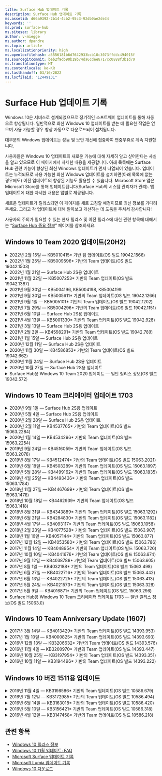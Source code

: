 ```yaml
---
title: Surface Hub 업데이트 기록
description: Surface Hub 업데이트 기록
ms.assetid: d66a9392-2b14-4cb2-95c3-92db0ae2de34
keywords: ''
ms.prod: surface-hub
ms.sitesec: library
author: v-miegge
ms.author: dpandre
ms.topic: article
ms.localizationpriority: high
ms.openlocfilehash: a5556181b6d7642933bcb10c3073ffddc494015f
ms.sourcegitcommit: beb2f9db90b19b74da6cdee8717cc0888f3b1d70
ms.translationtype: HT
ms.contentlocale: ko-KR
ms.lasthandoff: 03/16/2022
ms.locfileid: "12449131"
---
```

# <a name="surface-hub-update-history"></a>Surface Hub 업데이트 기록

Windows 10은 서비스로 설계되었으므로 정기적인 소프트웨어 업데이트를 통해 자동으로 향상됩니다. 일반적으로 최신 Windows 10 업데이트를 받는 데 필요한 작업은 없으며 사용 가능할 경우 항상 자동으로 다운로드되어 설치됩니다.

대부분의 Windows 업데이트는 성능 및 보안 개선에 집중하여 연중무휴로 계속 지원합니다.

사용자들은 Windows 10 업데이트의 새로운 기능에 대해 자세히 알고 싶어한다는 사실을 알고 있으므로 이 페이지에서 자세한 내용을 제공합니다. 아래 목록에는 Surface Hub 관련 기능이 향상된 최신 Windows 업데이트가 먼저 나열되어 있습니다. 업데이트는 누적되므로 사용 가능한 최신 Windows 업데이트를 설치하면(아래 목록에 없는 경우에도) 이전 업데이트의 향상된 기능도 활용할 수 있습니다. Microsoft Store 앱은 Microsoft Store를 통해 업데이트됩니다(Surface Hub의 시스템 관리자가 관리). 앱 업데이트에 대한 자세한 내용은 앱별로 제공됩니다.

새로운 업데이트가 릴리스되면 이 페이지를 새로 고침할 예정이므로 최신 정보를 기다려 주세요. 그리고 각 업데이트에 대해 알아보고 개선하는 데 도움을 주셔서 감사합니다!

사용자의 주의가 필요할 수 있는 현재 릴리스 및 이전 릴리스에 대한 관련 항목에 대해서는 “[Surface Hub 중요 정보](https://support.microsoft.com/products/surface-devices/surface-hub)” 페이지를 참조하세요.

## <a name="windows-10-team-2020-update-20h2"></a>Windows 10 Team 2020 업데이트(20H2)

<details>
<summary>2022년 2월 15일 — KB5010415* 기반 팀 업데이트(OS 빌드 19042.1566)</summary>

 Surface Hub에 대한 이 업데이트는 품질 향상 및 보안 수정 사항을 포함합니다. Surface Hub에 대한 주요 업데이트는 [Windows 10 Team 2020 업데이트 2](surface-hub-2020-update-whats-new.md#windows-10-team-2020-update-2)에 요약되어 있으며 다음과 같은 기능도 포함되어 있습니다.

* 장치 계정을 설정하는 동안 Exchange 서비스를 사용하지 않도록 설정할 수 있는 수정 사항입니다.
* 온-프레미스 Exchange 사서함을 사용할 때 일부 장치 계정 설정 시나리오의 안정성이 개선되었습니다.
* SurfaceHub CSP를 사용할 때 일부 MDM 정책 설정 시나리오의 안정성을 개선합니다.
* 비즈니스용 Skype를 사용할 때 들어오는 통화 시나리오의 안정성을 개선합니다.

장치 기능 및 서비스 활성화/비활성화에 대한 내용은 [Surface Hub 관리자 가이드](/surface-hub/)를 참조하세요. *[KB5010415](https://support.microsoft.com/help/5010415)
</details>

<details>
<summary>2022년 1월 25일 — KB5009596* 기반의 Team 업데이트(OS 빌드 19042.1503)</summary>

Surface Hub에 대한 이 업데이트는 품질 향상 및 보안 수정 사항을 포함합니다. [Windows 10 업데이트 기록](https://support.microsoft.com/help/4581839/windows-10-update-history)에 설명되어 있지 않은 Surface Hub 주요 업데이트는 다음을 포함합니다.

* Surface Hub가 구성된 Azure Log Analytics 작업 영역에 데이터를 보고할 수 없는 문제를 해결합니다.
* 비즈니스용 Skype 모임을 Surface Hub의 시작 화면에서 시작하면 최소화하지 못한 SfB 클라이언트가 완전히 최대화될 수 있는 문제를 해결합니다.
* Azure AD에 조인한 Surface Hub가 모임에 초대받은 사람 목록으로 모임 및 파일 로그인을 미리 채우지 않은 문제를 해결합니다.
* 일부 온-프레미스 시나리오에서 장치 계정 암호 회전을 사용할 수 없는 문제를 해결합니다.

장치 기능 및 서비스 활성화/비활성화에 대한 내용은 [Surface Hub 관리자 가이드](/surface-hub/)를 참조하세요. *[KB5009596](https://support.microsoft.com/help/5009596)
</details>

<details>
<summary>2022년 1월 21일 — Surface Hub 2S용 업데이트</summary>

이 업데이트는 Surface Hub 2S에만 적용되며 아래에 설명된 드라이버 및 펌웨어 업데이트를 제공합니다.

* Surface UEFI 업데이트 - 694.3924.768.0
  * 시스템 보안과 안정성을 개선합니다.
* Intel(R) 관리 엔진 인터페이스 드라이버 - 2120.100.0.1085
  * 시스템 보안과 안정성을 개선합니다.
</details>

<details>
<summary>2021년 11월 22일 — KB5007253* 기반의 Team 업데이트(OS 빌드 19042.1387)</summary>

Surface Hub에 대한 이 업데이트는 품질 향상 및 보안 수정 사항을 포함합니다. [Windows 10 업데이트 기록](https://support.microsoft.com/help/4581839/windows-10-update-history)에 설명되어 있지 않은 Surface Hub 주요 업데이트는 다음을 포함합니다.

* MDM 정책을 사용하여 Surface Hub에서 '식별 이름'을 설정할 때 32자 제한을 적용하는 수정 사항입니다.
* 0에서 1(허용되는 저장소 카드) 값으로 되돌릴 때 AllowStorageCard MDM 정책 동작을 수정하는 수정 사항입니다.
* Edge(Chromium) 브라우저가 연결된 USB 드라이브를 포함하여 파일 탐색기에서 액세스할 수 있는 동일한 파일 위치에 액세스할 수 있도록 하려면 업데이트하세요.

장치 기능 및 서비스 활성화/비활성화에 대한 내용은 [Surface Hub 관리자 가이드](/surface-hub/)를 참조하세요. *[KB5007253](https://support.microsoft.com/help/5007253)
</details>

<details>
<summary>2021년 9월 30일 — KB5004196, KB5004198, KB5004199</summary>

이러한 Surface Hub 업데이트는 Teams 룸 클라이언트, Teams 관리 센터 에이전트, 회의실 룸 에이전트를 제공합니다. 주요 기능은 [Surface Hub의 Teams 룸](surface-hub-teams-rooms.md)에 요약되어 있습니다.
 
장치 기능 및 서비스 활성화/비활성화에 대한 내용은 [Surface Hub 관리자 가이드](/surface-hub/)를 참조하세요.
</details>

<details>
<summary>2021년 9월 30일 — KB5005611* 기반의 Team 업데이트(OS 빌드 19042.1266)</summary>

Surface Hub에 대한 이 업데이트는 품질 향상 및 보안 수정 사항을 포함합니다. [Windows 10 업데이트 기록](https://support.microsoft.com/help/4581839/windows-10-update-history)에 설명되어 있지 않은 Surface Hub 주요 업데이트는 다음을 포함합니다.

* 모임 모드 1(Teams 선호/SfB 사용 가능)을 모드 2 기능(Teams 전용)으로 바꿉니다. 두 설정 중 하나를 사용할 수 있지만 두 설정은 모두 동일합니다.

장치 기능 및 서비스 활성화/비활성화에 대한 내용은 [Surface Hub 관리자 가이드](/surface-hub/)를 참조하세요. *[KB5005611](https://support.microsoft.com/help/5005611)
</details>

<details>
<summary>2021년 9월 1일 — KB5005101* 기반의 Team 업데이트(OS 빌드 19042.1202)</summary>

Surface Hub에 대한 이 업데이트는 품질 향상 및 보안 수정 사항을 포함합니다. Surface Hub에 대한 주요 업데이트는 [Windows 10 Team 2020 업데이트 1](surface-hub-2020-update-whats-new.md#windows-10-team-2020-update-1)에 요약되어 있으며 다음과 같은 기능도 포함되어 있습니다.

* 온-프레미스 Exchange 사서함을 사용할 때 일부 장치 계정 설정 시나리오의 안정성이 개선되었습니다.

장치 기능 및 서비스 활성화/비활성화에 대한 내용은 [Surface Hub 관리자 가이드](/surface-hub/)를 참조하세요. *[KB5005101](https://support.microsoft.com/help/5005101)
</details>

<details>
<summary>2021년 7월 29일 — KB5004296* 기반의 Team 업데이트(OS 빌드 19042.1151)</summary>

Surface Hub에 대한 이 업데이트는 품질 향상 및 보안 수정 사항을 포함합니다. [Windows 10 업데이트 기록](https://support.microsoft.com/help/4581839/windows-10-update-history)에 설명되어 있지 않은 Surface Hub 주요 업데이트는 다음을 포함합니다.

* "로그 수집" 기능으로 업데이트하여 Windows 진단 데이터를 CSV 형식으로 포함할 수 있습니다.
* 종료 세션 정리가 Edge Chromium과 관련된 모든 데이터를 완전히 제거하도록 하는 수정 사항입니다.
* Authenticator 앱을 사용할 때 Azure AD 조인 Surface Hub를 사용하는 일부 시나리오를 개선합니다.

장치 기능 및 서비스 활성화/비활성화에 대한 내용은 [Surface Hub 관리자 가이드](/surface-hub/)를 참조하세요. *[KB5004296](https://support.microsoft.com/help/5004296)
</details>

<details>
<summary>2021년 6월 10일 — Surface Hub 2S용 업데이트</summary>

이 업데이트는 Surface Hub 2S에만 적용되며 아래에 설명된 드라이버 및 펌웨어 업데이트를 제공합니다.

* Surface UEFI 업데이트 - 694.3751.768.0
  * 중요한 보안 취약성을 해결하고 시스템 안정성을 개선합니다.
* Surface ME 펌웨어 업데이트 - 11.8.86.3877
  * 중요한 보안 취약성을 해결하고 시스템 안정성을 개선합니다.
* Intel(R) 관리 엔진 인터페이스 드라이버 – 2102.100.0.1044
  * 중요한 보안 취약성을 해결하고 시스템 안정성을 개선합니다.
</details>

<details>
<summary>2021년 4월 13일 — KB5001330* 기반의 Team 업데이트(OS 빌드 19042.928)</summary>

Surface Hub에 대한 이 업데이트는 품질 향상 및 보안 수정 사항을 포함합니다. [Windows 10 업데이트 기록](https://support.microsoft.com/help/4581839/windows-10-update-history)에 설명되어 있지 않은 Surface Hub 주요 업데이트는 다음을 포함합니다.

* 일부 Surface Hub 장치가 모든 Windows 누적 업데이트 대신 매월 Windows 보안 업데이트만 설치하던 문제를 해결합니다.

장치 기능 및 서비스 활성화/비활성화에 대한 내용은 [Surface Hub 관리자 가이드](/surface-hub/)를 참조하세요. *[KB5001330](https://support.microsoft.com/help/5001330)
</details>

<details>
<summary>2021년 3월 13일 — Surface Hub 2S용 업데이트</summary>

이 업데이트는 Surface Hub 2S에만 적용되며 아래에 설명된 드라이버 및 펌웨어 업데이트를 제공합니다.

* Intel(R) Bluetooth 드라이버 - 22.30.0.4
  * 시스템 보안과 안정성을 개선합니다.
* Intel(R) 그래픽 드라이버 - 27.20.100.8682
  * 시스템 보안과 안정성을 개선합니다.
* Intel(R) Wi-Fi 드라이버 - 22.30.0.11
  * 시스템 보안과 안정성을 개선합니다.
</details>

<details>
<summary>2021년 2월 2일 — KB4598291* 기반의 Team 업데이트(OS 빌드 19042.789)</summary>

Surface Hub에 대한 이 업데이트는 품질 향상 및 보안 수정 사항을 포함합니다. [Windows 10 업데이트 기록](https://support.microsoft.com/help/4581839/windows-10-update-history)에 설명되어 있지 않은 Surface Hub 주요 업데이트는 다음을 포함합니다.

* 장치 계정의 UPN이 SMTP와 동일하지 않을 때 Exchange와의 일정 동기화가 작동할 수 있도록 하는 수정 사항입니다.
* 관리자가 Exchange와 일정 동기화 중에 최신 인증 사용을 비활성화할 수 있는 기능을 추가합니다.
* "장치 계정 자격 증명 정보 사용" 기능이 활성화된 후 Surface Hub 사용자에게 프록시 인증 정보를 입력하라는 메시지가 표시되지 않도록 합니다.
* 인증이 필요한 프록시가 사용 중인 경우 Windows Update 및 Microsoft Store 업데이트 확인이 완료되지 않는 문제를 해결합니다.
* 유선 수집 시나리오 중 Connect 앱의 안정성을 개선합니다.

장치 기능 및 서비스 활성화/비활성화에 대한 내용은 [Surface Hub 관리자 가이드](/surface-hub/)를 참조하세요. *[KB4598291](https://support.microsoft.com/help/4598291)
</details>

<details>
<summary>2021년 1월 15일 — Surface Hub 2S용 업데이트</summary>

이 업데이트는 Surface Hub 2S에만 적용되며 아래에 설명된 드라이버 및 펌웨어 업데이트를 제공합니다.

* Surface SMC 펌웨어 업데이트 - 3.93.139.0
* Surface UEFI 업데이트 - 694.3473.768.0
</details>

<details>
<summary>2020년 12월 11일 — Surface Hub 2S용 업데이트</summary>

이 업데이트는 Surface Hub 2S에만 적용되며 아래에 설명된 드라이버 및 펌웨어 업데이트를 제공합니다.

* Surface SMC 펌웨어 업데이트 - 3.92.139.0
* Surface UEFI 업데이트 - 694.3447.768.0
</details>

<details>
<summary>2020년 11월 30일 — KB4586853* 기반의 Team 업데이트(OS 빌드 19042.662)</summary>

Surface Hub에 대한 이 업데이트는 품질 향상 및 보안 수정 사항을 포함합니다. [Windows 10 업데이트 기록](https://support.microsoft.com/help/4581839/windows-10-update-history)에 설명되어 있지 않은 Surface Hub 주요 업데이트는 다음을 포함합니다.

* 추가 옵션을 제공하도록 개인 정보 설정 페이지로 업데이트합니다.
* 이미 시작된 모임이 시작/시작 화면에 표시되지 않은 문제를 해결합니다.
* 미국(en-US) 이외의 지역에 대한 클라우드 복구 문제를 해결합니다.
* 비즈니스용 Skype
  * 방향 오디오 성능을 개선합니다.
  * 비즈니스용 Skype 통화 중 펜을 사용할 때 “펜 탭” 소리가 감소되었습니다.
* Windows 참가자 프로그램 등록할 때 안정성을 개선합니다.
* Windows Team 셸의 안정성을 개선합니다.

장치 기능 및 서비스 활성화/비활성화에 대한 내용은 [Surface Hub 관리자 가이드](/surface-hub/)를 참조하세요. *[KB4586853](https://support.microsoft.com/help/4586853)
</details>

<details>
<summary>2020년 11월 24일 — Surface Hub 2S용 업데이트</summary>

이 업데이트는 Surface Hub 2S에만 적용되며 아래에 설명된 드라이버 및 펌웨어 업데이트를 제공합니다.

* Surface SMC 펌웨어 업데이트 - 3.91.139.0
  * 연결된 대기 안정성을 개선합니다.
* Surface 터치 펌웨어 업데이트 - 3.91.139.0
  * 연결된 대기 상태 터치 응답을 개선합니다.
* Surface USB 오디오 펌웨어 업데이트 - 3.91.139.0
* Surface 펜 펌웨어 업데이트 – 3.91.139.0
</details>

<details>
<summary>2020년 10월 27일 — Surface Hub 2S용 업데이트</summary>

이 업데이트는 Surface Hub 2S에만 적용되며 아래에 설명된 드라이버 및 펌웨어 업데이트를 제공합니다.

* Surface System Aggregator 펌웨어 업데이트 - 4.14.139.0
* Surface UEFI 업데이트 - 694.3386.768.0
</details>

<details>
<summary>Surface Hub용 Windows 10 Team 2020 업데이트 — 일반 릴리스 정보(OS 빌드 19042.572)</summary>

Surface Hub에 대한 이 업데이트는 품질 향상 및 보안 수정 사항을 포함합니다. [Windows 10 업데이트 기록](https://support.microsoft.com/help/4581839/windows-10-update-history)에 아직 설명되어 있지 않은 Surface Hub의 주요 업데이트 내용은 "[Windows 10 Team 2020 업데이트의 새로운 기능](/surface-hub/surface-hub-2020-update-whats-new)" 페이지에 설명되어 있습니다.

지역별 업데이트 여부, 배포 방법 및 장치 유형에 대한 자세한 내용은 "[Windows 10 Team 2020 업데이트 설치](/surface-hub/surface-hub-2020-update)" 페이지를 참조하세요.
</details>

## <a name="windows-10-team-creators-update-1703"></a>Windows 10 Team 크리에이터 업데이트 1703

<details>
<summary>2020년 9월 1일 — Surface Hub 2S용 업데이트</summary>

이 업데이트는 Surface Hub 2S에만 적용되며 아래에 설명된 드라이버 및 펌웨어 업데이트를 제공합니다.

* Surface SMC 펌웨어 업데이트 - 1.177.139.0
  * 필드 복구 시나리오를 개선합니다.
* Surface SSD 펌웨어 업데이트 - 5.14.139.0
  * 시스템 안정성을 개선합니다.
* Surface 시리얼 허브 드라이버 - 9.40.139.0
  * 시스템 안정성을 개선합니다.
</details>

<details>
<summary>2020년 5월 4일 — Surface Hub 2S용 업데이트</summary>

이 업데이트는 Surface Hub 2S에만 적용되며 아래에 설명된 드라이버 및 펌웨어 업데이트를 제공합니다.

* Surface USB 오디오 드라이버 - 15.3.6.0
  * 방향 오디오 성능을 개선합니다.
* Intel(R) 디스플레이 오디오 드라이버 - 10.27.0.5
  * 화면 공유 시나리오를 개선합니다.
* Intel(R) 그래픽 드라이버 - 26.20.100.7263
  * 시스템 안정성을 개선합니다.
* Surface 시스템 드라이버 - 1.7.139.0
  * 시스템 안정성을 개선합니다.
* Surface SMC 펌웨어 업데이트 - 1.176.139.0
  * 시스템 안정성을 개선합니다.
</details>

<details>
<summary>2020년 2월 28일 — Surface Hub 2S용 업데이트</summary>

이 업데이트는 Surface Hub 2S에만 적용되며 아래에 설명된 드라이버 및 펌웨어 업데이트를 제공합니다.

* Surface 통합 드라이버 - 13.46.139.0 
  * 디스플레이 밝기 시나리오를 개선합니다.
* Intel(R) 관리 엔진 인터페이스 드라이버 - 1914.12.0.1256
  * 시스템 안정성을 개선합니다.
* Surface SMC 펌웨어 업데이트 - 1.161.139.0
  * 펜 배터리 성능을 개선합니다.
* Surface UEFI 업데이트 - 694.2938.768.0
  * 시스템 안정성을 개선합니다.
</details>

<details>
<summary>2020년 2월 11일 — KB4537765* 기반의 Team 업데이트(OS 빌드 15063.2284)</summary>

Surface Hub에 대한 이 업데이트는 품질 향상 및 보안 수정 사항을 포함합니다. [Windows 10 업데이트 기록](https://support.microsoft.com/help/4018124/windows-10-update-history)에 설명되어 있지 않은 Surface Hub 주요 업데이트는 다음을 포함합니다.

* 비즈니스용 Skype 통화 중 Hub 2S를 다른 참가자가 잘 들을 수 없는 문제를 해결합니다.
* Surface Hub의 일부 아랍어, 히브리어, 기타 RTL 언어 사용 시나리오에 대한 안정성을 개선합니다.

장치 기능 및 서비스 활성화/비활성화에 대한 내용은 [Surface Hub 관리자 가이드](/surface-hub/)를 참조하세요.
*[KB4537765](https://support.microsoft.com/help/4537765)
</details>

<details>
<summary>2020년 1월 14일 — KB4534296* 기반의 Team 업데이트(OS 빌드 15063.2254)</summary>

Surface Hub에 대한 이 업데이트는 품질 향상 및 보안 수정 사항을 포함합니다. [Windows 10 업데이트 기록](https://support.microsoft.com/help/4018124/windows-10-update-history)에 설명되어 있지 않은 Surface Hub 주요 업데이트는 다음을 포함합니다.

* Microsoft Surface Hub 2S의 로그 수집 문제를 해결합니다.

장치 기능 및 서비스 활성화/비활성화에 대한 내용은 [Surface Hub 관리자 가이드](/surface-hub/)를 참조하세요.
*[KB4534296](https://support.microsoft.com/help/4534296)
</details>

<details>
<summary>2019년 9월 24일 — KB4516059* 기반의 Team 업데이트(OS 빌드 15063.2078)</summary>

Surface Hub에 대한 이 업데이트는 품질 향상 및 보안 수정 사항을 포함합니다. [Windows 10 업데이트 기록](https://support.microsoft.com/help/4018124/windows-10-update-history)에 설명되어 있지 않은 Surface Hub 주요 업데이트는 다음을 포함합니다.

 * 복구 옵션을 정확하게 반영하도록 Surface Hub 2S 복구 설정 페이지로 업데이트합니다.
 * 디바이스 인식성을 향상시키기 위해 Surface Hub 2S 시작 화면으로 업데이트합니다.
 * Windows Team 셸 배경이 잘못 표시되는 문제를 해결했습니다.
 * MDM 정책을 사용하여 구성할 때 시작 메뉴 레이아웃 지속성 문제를 해결했습니다.
 * 일부 내부 웹 사이트를 검색할 때 발생하는 Microsoft Edge 문제를 해결했습니다.
 * 전체 화면 모드로 프레젠테이션할 때 발생하는 비즈니스용 Skype의 문제를 해결했습니다.

장치 기능 및 서비스 활성화/비활성화에 대한 내용은 [Surface Hub 관리자 가이드](/surface-hub/)를 참조하세요.
*[KB4503289](https://support.microsoft.com/help/4503289)
</details>

<details>
<summary>2019년 8월 17일 — KB4512474* 기반의 Team 업데이트(OS 빌드 15063.2021)</summary>

Surface Hub에 대한 이 업데이트는 품질 향상 및 보안 수정 사항을 포함합니다. [Windows 10 업데이트 기록](https://support.microsoft.com/help/4018124/windows-10-update-history)에 설명되어 있지 않은 Surface Hub 주요 업데이트는 다음을 포함합니다.

 * Hub 2S의 비디오 출력이 기본적으로 "복제" 모드로 설정되어 있는지 확인합니다.
 * Surface Hub의 일부 아랍어 사용 시나리오에 대한 안정성을 개선합니다.

장치 기능 및 서비스 활성화/비활성화에 대한 내용은 [Surface Hub 관리자 가이드](/surface-hub/)를 참조하세요.
*[KB4503289](https://support.microsoft.com/help/4503289)
 </details>

<details>
<summary>2019년 6월 18일 — KB4503289* 기반의 Team 업데이트(OS 빌드 15063.1897)</summary>

Surface Hub에 대한 이 업데이트는 품질 향상 및 보안 수정 사항을 포함합니다. [Windows 10 업데이트 기록](https://support.microsoft.com/help/4018124/windows-10-update-history)에 설명되어 있지 않은 Surface Hub 주요 업데이트는 다음을 포함합니다.

* 사용자가 Azure Active Directory 계정으로 Microsoft Surface Hub 장치에 로그인하지 못하는 문제를 해결합니다. 이 문제는 이전 세션이 성공적으로 종료되지 않았기 때문에 발생합니다.
* 장치 계정 설정 시나리오에서 ID 공급자 및 Exchange에 대한 TLS 1.2 연결에 대한 지원을 추가합니다.
* Hub 2S에서 Hardware Diagnostic App의 안정성을 개선하기 위한 수정 사항입니다. 
* Hub 2S에서 처음 실행 설치 경험의 일관성을 개선하기 위한 수정 사 

장치 기능 및 서비스 활성화/비활성화에 대한 내용은 [Surface Hub 관리자 가이드](/surface-hub/)를 참조하세요.
*[KB4503289](https://support.microsoft.com/help/4503289)
</details>

<details>
<summary>2019년 5월 28일 — KB4499162* 기반의 Team 업데이트(OS 빌드 15063.1835)</summary>

Surface Hub에 대한 이 업데이트는 품질 향상 및 보안 수정 사항을 포함합니다. [Windows 10 업데이트 기록](https://support.microsoft.com/help/4018124/windows-10-update-history)에 설명되어 있지 않은 Surface Hub 주요 업데이트는 다음을 포함합니다.

* "장치 계정 자격 증명 정보 사용" 기능이 활성화된 후 Surface Hub 사용자에게 프록시 인증 정보를 입력하라는 메시지가 표시되지 않도록 합니다.
* 오디오/비디오가 올바른 프록시를 사용하지 않아 Skype 연결이 주기적으로 실패하는 문제를 해결합니다.
* 비즈니스용 Skype에서 TLS 1.2에 대한 지원을 추가합니다.
* Skype 서버에서 TLS 1.0 또는 TLS 1.1이 실행 중지된 경우 Skype 클라이언트에서 SIP 연결 오류를 해결합니다.

장치 기능 및 서비스 활성화/비활성화에 대한 내용은 [Surface Hub 관리자 가이드](/surface-hub/)를 참조하세요.
*[KB4499162](https://support.microsoft.com/help/4499162)
</details>

<details>
<summary>2019년 4월 25일 — KB4493436* 기반의 Team 업데이트(OS 빌드 15063.1784)</summary>

Surface Hub에 대한 이 업데이트는 품질 향상 및 보안 수정 사항을 포함합니다. [Windows 10 업데이트 기록](https://support.microsoft.com/help/4018124/windows-10-update-history)에 설명되어 있지 않은 Surface Hub 주요 업데이트는 다음을 포함합니다.

* Surface Hub에 연결된 일부 USB 장치의 비디오 및 오디오 동기화 문제를 해결합니다.

장치 기능 및 서비스 활성화/비활성화에 대한 내용은 [Surface Hub 관리자 가이드](/surface-hub/)를 참조하세요.
*[KB4493436](https://support.microsoft.com/help/4493436)
</details>

<details>
<summary>2018년 11월 27일 — KB4467699* 기반의 Team 업데이트(OS 빌드 15063.1478)</summary>

Surface Hub에 대한 이 업데이트는 품질 향상 및 보안 수정 사항을 포함합니다. [Windows 10 업데이트 기록](https://support.microsoft.com/help/4018124/windows-10-update-history)에 설명되어 있지 않은 Surface Hub 주요 업데이트는 다음을 포함합니다.

* 일부 사용자가 "내 모임 및 파일"에 로그인할 수 없는 문제를 해결합니다.

장치 기능 및 서비스 활성화/비활성화에 대한 내용은 [Surface Hub 관리자 가이드](/surface-hub/)를 참조하세요.
*[KBKB4467699](https://support.microsoft.com/help/KB4467699)
</details>

<details>
<summary>2018년 10월 18일 — KB4462939* 기반의 Team 업데이트(OS 빌드 15063.1418)</summary>

Surface Hub에 대한 이 업데이트는 품질 향상 및 보안 수정 사항을 포함합니다. [Windows 10 업데이트 기록](https://support.microsoft.com/help/4018124/windows-10-update-history)에 설명되어 있지 않은 Surface Hub 주요 업데이트는 다음을 포함합니다.

* 비즈니스용 Skype 수정 사항: 
  * 절전 모드에서 다시 시작할 때 발생하는 비즈니스용 Skype 연결 문제 해결
  * 장치가 인터넷에 연결된 경우 발생하는 비즈니스용 Skype 네트워크 연결 문제 해결
  * 디렉터리에서 사용자를 검색할 때 비즈니스용 Skype 충돌 문제 해결
* 엔터프라이즈 프록시 환경에서 허브가 실수로 "인터넷 연결 안 됨"을 보고하는 문제를 해결합습니다.
* 고객이 새로운 화이트보드 경험을 선택할 수 있는 기능을 구현했습니다.

장치 기능 및 서비스 활성화/비활성화에 대한 내용은 [Surface Hub 관리자 가이드](/surface-hub/)를 참조하세요.
*[KB4462939](https://support.microsoft.com/help/4462939)
</details>

<details>
<summary>2018년 8월 31일 — KB4343889* 기반의 Team 업데이트(OS 빌드 15063.1292)</summary>

Surface Hub에 대한 이 업데이트는 품질 향상 및 보안 수정 사항을 포함합니다. [Windows 10 업데이트 기록](https://support.microsoft.com/help/4018124/windows-10-update-history)에 설명되어 있지 않은 Surface Hub 주요 업데이트는 다음을 포함합니다.

* Microsoft Teams에 대한 지원을 추가합니다.
* Intune 등록과 관련된 작업 관리 문제를 해결합니다.
* 관리자가 허브에 대한 인스턴트 메시징 및 전자 메일 서비스를 사용하지 않도록 설정할 수 있습니다.
* Surface Hub 비즈니스용 Skype 앱에 대한 추가 버그 수정 사항과 안정성 개선입니다.

장치 기능 및 서비스 활성화/비활성화에 대한 내용은 [Surface Hub 관리자 가이드](/surface-hub/)를 참조하세요.
*[KB4343889](https://support.microsoft.com/help/4343889)
</details>

<details>
<summary>2018년 6월 21일 — KB4284830* 기반의 Team 업데이트(OS 빌드 15063.1182)</summary>

Surface Hub에 대한 이 업데이트는 품질 향상 및 보안 수정 사항을 포함합니다. [Windows 10 업데이트 기록](https://support.microsoft.com/help/4018124/windows-10-update-history)에 설명되어 있지 않은 Surface Hub 주요 업데이트는 다음을 포함합니다.

* EMEA의 GDPR 요구 사항을 지원하는 원격 분석 변경

장치 기능 및 서비스 활성화/비활성화에 대한 내용은 [Surface Hub 관리자 가이드](/surface-hub/)를 참조하세요.
*[KB4284830](https://support.microsoft.com/help/KB4284830)
</details>

<details>
<summary>2018년 4월 17일 — KB4093117* 기반의 Team 업데이트(OS 빌드 15063.1058)</summary>

Surface Hub에 대한 이 업데이트는 품질 향상 및 보안 수정 사항을 포함합니다. [Windows 10 업데이트 기록](https://support.microsoft.com/help/4018124/windows-10-update-history)에 설명되어 있지 않은 Surface Hub 주요 업데이트는 다음을 포함합니다.

* 유선 프로젝션 문제를 해결합니다.
* 특정 MDM(모바일 장치 관리) 정책에 대한 대량 업데이트를 사용하도록 설정합니다.
* 국제 전화 및 전화 걸기 문제 해결
* 2개의 Surface Hub가 동일한 모임에 참가할 때 이미지 해상도 문제를 해결합니다.
* OMS(Operations Management Suite) 인증서 처리 오류를 해결합니다.
* 세션 종료시 정리할 때 발생하는 보안 문제를 해결합니다.
* Surface Hub가 채널 149 ~ 165로 지정된 경우 지역 정부 규정으로 인해
  * 채널 149 ~ 165를 유럽, 일본 또는 이스라엘에서 계속 사용할 수 없는 Miracast 문제를 해결합니다.

장치 기능 및 서비스 활성화/비활성화에 대한 내용은 [Surface Hub 관리자 가이드](/surface-hub/)를 참조하세요.
*[KB4093117](https://support.microsoft.com/help/4093117)
</details>

<details>
<summary>2018년 2월 23일 — KB4077528* 기반의 Team 업데이트(OS 빌드 15063.907)</summary>

Surface Hub에 대한 이 업데이트는 품질 향상 및 보안 수정 사항을 포함합니다. [Windows 10 업데이트 기록](https://support.microsoft.com/help/4018124/windows-10-update-history)에 설명되어 있지 않은 Surface Hub 주요 업데이트는 다음을 포함합니다.

* MDM 설정이 올바르게 적용되지 않던 문제가 해결됨
* 정리 프로세스 개선

장치 기능 및 서비스 활성화/비활성화에 대한 내용은 [Surface Hub 관리자 가이드](/surface-hub/)를 참조하세요.
*[KB4077528](https://support.microsoft.com/help/4077528)
</details>

<details>
<summary>2018년 1월 16일 — KB4057144* 기반의 Team 업데이트(OS 빌드 15063.877)</summary>

Surface Hub에 대한 이 업데이트는 품질 향상 및 보안 수정 사항을 포함합니다. [Windows 10 업데이트 기록](https://support.microsoft.com/help/4018124/windows-10-update-history)에 설명되어 있지 않은 Surface Hub 주요 업데이트는 다음을 포함합니다.

* MDM을 통해 시작 메뉴 타일 레이아웃을 관리하는 기능 추가
* 암호 회전 구성에 대한 MDM 버그 수정 사항

장치 기능 및 서비스 활성화/비활성화에 대한 내용은 [Surface Hub 관리자 가이드](/surface-hub/)를 참조하세요.
*[KB4057144](https://support.microsoft.com/help/4057144)
</details>

<details>
<summary>2017년 12월 12일 — KB4053580* 기반의 Team 업데이트(OS 빌드 15063.786)</summary>

Surface Hub에 대한 이 업데이트는 품질 향상 및 보안 수정 사항을 포함합니다. [Windows 10 업데이트 기록](https://support.microsoft.com/help/4018124/windows-10-update-history)에 설명되어 있지 않은 Surface Hub 주요 업데이트는 다음을 포함합니다.

* 비즈니스용 Skype 통화 중에 카메라 비디오가 깜박거리는 문제(찢어지거나 깜박임) 해결
* 알림 센터 SSD ID 문제 해결

장치 기능 및 서비스 활성화/비활성화에 대한 내용은 [Surface Hub 관리자 가이드](/surface-hub/)를 참조하세요.
*[KB4053580](https://support.microsoft.com/help/4053580)
</details>

<details>
<summary>2017년 11월 14일 — KB4048954* 기반의 Team 업데이트(OS 빌드 15063.726)</summary>

Surface Hub에 대한 이 업데이트는 품질 향상 및 보안 수정 사항을 포함합니다. [Windows 10 업데이트 기록](https://support.microsoft.com/help/4018124/windows-10-update-history)에 설명되어 있지 않은 Surface Hub 주요 업데이트는 다음을 포함합니다.

* 고객이 MDM 정책을 사용하여 802.1x 유선 연결 인증을 사용할 수 있도록 하는 기능 업데이트입니다.
* 사용자가 파일을 열 때 동적으로 응용 프로그램을 선택할 수 있도록 하는 기능 업데이트입니다.
* 종료 세션 정리가 사용자의 계정과 장치 사이의 모든 연결을 완전히 제거하도록 하는 수정 사항입니다.
* 정리 시간 및 Miracast 연결 시간을 개선하는 성능 수정 사항입니다.
* 임시 모임 중 간편한 인증 활용을 도입합니다.
* 서비스 구성 요소가 장치에 걸쳐 구성된 동일한 프록시를 사용하도록 하는 수정 사항입니다.
* 장치에 의해 전송되는 원격 분석을 줄이고 더욱 완전히 보호하여 대역폭 이용률을 절가맙니다.
* 기능을 활성화하면 사용자가 회의 종료 후 Microsoft에 피드백을 제공할 수 있습니다.

장치 기능 및 서비스 활성화/비활성화에 대한 내용은 [Surface Hub 관리자 가이드](/surface-hub/)를 참조하세요.
*[KB4048954](https://support.microsoft.com/help/4048954)
</details>

<details>
<summary>2017년 10월 10일 — KB4041676* 기반의 Team 업데이트(OS 빌드 15063.674)</summary>

Surface Hub에 대한 이 업데이트는 품질 향상 및 보안 수정 사항을 포함합니다. [Windows 10 업데이트 기록](https://support.microsoft.com/help/4018124/windows-10-update-history)에 설명되어 있지 않은 Surface Hub 주요 업데이트는 다음을 포함합니다.

* 비즈니스용 Skype
  * 절전 모드에서 다시 시작할 때 장치 다시 부팅이 필요한 문제를 해결합니다.
  * Skype Online Hub 계정을 통해 외부 연락처가 해결되지 않은 문제를 해결합니다.
* PowerPoint
  * 일부 PowerPoint 프레젠테이션이 Hub에 반영되지 않는 문제를 해결합니다.
* 일반
  * 시스템 관리자가 USB 포트를 비활성화할 수 없는 문제를 해결합니다.

*[KB4041676](https://support.microsoft.com/help/4041676)
</details>

<details>
<summary>2017년 9월 12일 — KB4038788* 기반의 Team 업데이트(OS 빌드 15063.605) </summary>

Surface Hub에 대한 이 업데이트는 품질 향상 및 보안 수정 사항을 포함합니다. [Windows 10 업데이트 기록](https://support.microsoft.com/help/4018124/windows-10-update-history)에 설명되어 있지 않은 Surface Hub 주요 업데이트는 다음을 포함합니다.

* Security
  * 장치가 절전 모드에서 해제될 때 발생하는 Bitlocker 문제를 해결합니다.
* 일반
  * 장치 상태 원격 분석 빈도/양을 줄여 시스템 성능을 개선합니다.
  * 장치가 시스템 로그를 수집하지 못하게 했던 문제를 해결합니다.

*[KB4038788](https://support.microsoft.com/help/4038788)
</details>

<details>
<summary>2017년 8월 1일 — KB4032188* 기반의 Team 업데이트(OS 빌드 15063.498)</summary>

* 비즈니스용 Skype 
  * 다시 시도 또는 시스템 다시 부팅이 필요한 비즈니스용 Skype 로그인 문제를 해결합니다.
  * 비즈니스용 Skype 모임 시간이 잘못 표시되는 문제를 해결합니다.
  * Surface Hub 비즈니스용 Skype 안전성을 개선하기 위한 수정 사항입니다.

*[KB4032188](https://support.microsoft.com/help/4032188)
</details>

<details>
<summary>2017년 6월 27일 — KB4022716* 기반의 Team 업데이트(OS 빌드 15063.442)</summary>

Surface Hub에 대한 이 업데이트는 품질 향상 및 보안 수정 사항을 포함합니다. [Windows 10 업데이트 기록](https://support.microsoft.com/help/4018124/windows-10-update-history)에 설명되어 있지 않은 Surface Hub 주요 업데이트는 다음을 포함합니다.

* 절전 모드에 있는 84” Surface Hub의 전원을 끄고 수동으로 다시 시작해야 할 수 있는 NVIDIA 드라이버 충돌을 해결합니다.
* 일부 앱이 84” Surface Hub에서 실행되지 않는 문제를 해결했습니다.

*[KB4022716](https://support.microsoft.com/help/4022716)
</details>

<details>
<summary>2017년 6월 13일 — KB4022725* 기반의 Team 업데이트(OS 빌드 15063.413)</summary>

Surface Hub에 대한 이 업데이트는 품질 향상 및 보안 수정 사항을 포함합니다. [Windows 10 업데이트 기록](https://support.microsoft.com/help/4018124/windows-10-update-history)에 설명되어 있지 않은 Surface Hub 주요 업데이트는 다음을 포함합니다.

* 일반
  * 펜 잉크가 떨어지는 문제가 해결되었습니다.
  * “정리” 모임에 시간이 오래 걸리는 문제가 해결되었습니다.

*[KB4022725](https://support.microsoft.com/help/4022725)
</details>

<details>
<summary>2017년 5월 24일 — KB4021573* 기반의 Team 업데이트(OS 빌드 15063.328)</summary>

Surface Hub에 대한 이 업데이트는 품질 향상 및 보안 수정 사항을 포함합니다. [Windows 10 업데이트 기록](https://support.microsoft.com/help/4018124/windows-10-update-history)에 설명되어 있지 않은 Surface Hub 주요 업데이트는 다음을 포함합니다.

* 일반
  * 업데이트 문제가 발생했을 때 프록시 설정 보존 문제가 해결되었습니다.

*[KB4021573](https://support.microsoft.com/help/4021573)
</details>

<details>
<summary>2017년 5월 9일 — KB4016871* 기반의 Team 업데이트(OS 빌드 15063.296)</summary>

Surface Hub에 대한 이 업데이트는 품질 향상 및 보안 수정 사항을 포함합니다. [Windows 10 업데이트 기록](https://support.microsoft.com/help/4018124/windows-10-update-history)에 설명되어 있지 않은 Surface Hub 주요 업데이트는 다음을 포함합니다.

* 일반
  * 절전 모드/절전 모드에서 해제 주기 문제가 해결됨
  * 몇 가지 초기화 및 복구 문제가 해결됨
  * 업데이트 기록 탭 문제가 해결됨
  * Miracast 서비스 시작 문제가 해결됨
* 앱
  * 앱 패키지 업데이트 오류 해결

*[KB4016871](https://support.microsoft.com/help/4016871)
</details>

<details>
<summary>Surface Hub용 Windows 10 Team 크리에이터 업데이트 1703 — 일반 릴리스 정보(OS 빌드 15063.0)</summary>

Surface Hub에 대한 이 업데이트는 품질 향상 및 보안 수정 사항을 포함합니다. [Windows 10 업데이트 기록](https://support.microsoft.com/help/4018124/windows-10-update-history)에 설명되어 있지 않은 Surface Hub 주요 업데이트는 다음을 포함합니다.

* 대형 화면 환경 발전 
  * 환영 및 시작에서 모임 회전식 보기 개선
  * 시작 메뉴에서 직접 모임에 참가하고 세션 종료
  * 앱에서 세션 중에 더 많은 화면 활용
  * Skype 컨트롤 간소화
  * 피드백을 제공하기 위한 메커니즘 개선
* 내 개인 콘텐츠에 액세스*
  * 환영 또는 시작에서 개인 Single Sign-On 로그인
  * 시작 메뉴에서 직접 모임에 참가하고 세션 종료
  * 시작에서 직접 비즈니스용 OneDrive를 통해 개인 파일에 액세스
  * 미리 채워진 참석자 로그인
  * “Authenticator” 앱으로 인증 흐름 간소화**
* 배포 및 관리 효율성 
  * 대량 프로비전을 통해 OOBE 환경 간소화
  * 클라우드 기반 장치 복구 서비스
  * 엔터프라이즈 클라이언트 인증서 지원
  * 프록시 자격 증명 지원 개선
  * Skype QoS(서비스 품질) 구성 지원 추가/개선
  * 설정에서 기본 장치 볼륨을 설정하는 기능 추가.
  * Surface Hub [설정](/surface-hub/remote-surface-hub-management)에 대한 MDM 지원 개선
* 보안 개선 
  * USB 드라이브를 BitLocker로만 제한하는 기능 추가
  * MDM을 통해 USB 포트를 비활성화하는 기능 추가
  * 시간 초과 시 “세션 다시 시작” 기능을 비활성화하는 기능 추가
  * 유선 802.1x 지원 추가
* 오디오 및 프로젝션
  * Dolby Audio “휴먼 스피커” 향상
  * 비즈니스용 Skype 통화 중 펜을 사용할 때 “펜 탭” 소리 감소
  * Miracast 인프라 연결에 대한 지원 추가
* 안정성 및 성능 수정 사항
  * 몇 가지 초기화 및 복구 문제가 해결됨
  * 클라이언트 인증서를 사용할 때 발생하는 Surface Hub Exchange 인증 문제가 해결됨
  * Wi-Fi 네트워크 연결 및 자격 증명 안정성 개선
  * 비디오를 재생할 때 발생하는 Miracast 오디오 팝 및 동기화 문제가 해결됨
  * 자동 연결 동작을 비활성화하는 설정 포함

*단일 로그인 기능을 사용하려면 Office365 및 OneDrive를 사용해야 함 **서비스 요구 사항은 관리자 가이드 참조

</details>

## <a name="windows-10-team-anniversary-update-1607"></a>Windows 10 Team Anniversary Update (1607)

<details>
<summary>2017년 3월 14일 — KB4013429* 기반의 Team 업데이트(OS 빌드 14393.953)</summary>

Surface Hub에 대한 이 업데이트는 품질 향상 및 보안 수정 사항을 포함합니다. [Windows 10 업데이트 기록](https://support.microsoft.com/help/4018124/windows-10-update-history)에 설명되어 있지 않은 Surface Hub 주요 업데이트는 다음을 포함합니다.

* 일반
  * 제한된 파일 위치를 탐색하지 못하도록 파일 탐색기에 대한 보안 픽스
* 비즈니스용 Skype
  * 원격 데스크톱 기반 화면 공유 시 대기 시간 문제 해결

*[KB4013429](https://support.microsoft.com/help/4013429)
</details>

<details>
<summary>2017년 1월 10일 — KB4000825* 기반의 Team 업데이트(OS 빌드 14393.693)</summary>

Surface Hub에 대한 이 업데이트는 품질 향상 및 보안 수정 사항을 포함합니다. [Windows 10 업데이트 기록](https://support.microsoft.com/help/4018124/windows-10-update-history)에 설명되어 있지 않은 Surface Hub 주요 업데이트는 다음을 포함합니다.

* 실제 일본어 키보드와 함께 사용하기 위한 106/109 키보드 레이아웃이 선택할 수 있도록 활성화

*[KB4000825](https://support.microsoft.com/help/4000825)
</details>

<details>
<summary>2016년 12월 13일 — KB3206632* 기반의 Team 업데이트(OS 빌드 14393.576)</summary>

Surface Hub에 대한 이 업데이트는 품질 향상 및 보안 수정 사항을 포함합니다. [Windows 10 업데이트 기록](https://support.microsoft.com/help/4018124/windows-10-update-history)에 설명되어 있지 않은 Surface Hub 주요 업데이트는 다음을 포함합니다.

* 유선 연결 오디오 왜곡 문제 해결

*[KB3206632](https://support.microsoft.com/help/3206632)
</details>

<details>
<summary>2016년 11월 4일 — KB3200970* 기반의 Team 업데이트(OS 빌드 14393.447)</summary>

Surface Hub용 Windows 10 Team Anniversary Update(버전 1607)에 대한 이 업데이트는 품질 향상 및 보안 픽스를 포함합니다. [Windows 10 업데이트 기록](https://support.microsoft.com/help/4018124/windows-10-update-history)에 설명되어 있지 않은 Surface Hub 주요 업데이트는 다음을 포함합니다.

* 안전성을 개선하기 위한 비즈니스용 Skype 버그 수정 사항

*[KB3200970](https://support.microsoft.com/help/3200970)
</details>

<details>
<summary>2016년 10월 25일 — KB3197954* 기반의 Team 업데이트(OS 빌드 14393.351)</summary>

Surface Hub에 대한 이 업데이트는 품질 향상 및 보안 수정 사항을 포함합니다. [Windows 10 업데이트 기록](https://support.microsoft.com/help/4018124/windows-10-update-history)에 설명되어 있지 않은 Surface Hub 주요 업데이트는 다음을 포함합니다.

* Surface Hub의 전력 소비를 줄이고 장기 신뢰성을 개선하기 위해 OS 및 Bios에서 새로운 절전 기능 활성화
* 일반
  * 화상 키보드가 가끔 나타나지 않는 시나리오 해결
  * 예약된 모임을 열 때 가끔씩 발생하는 화이트보드 응용 프로그램 전환 문제 해결
  * 장치가 초기화된 후 관리자가 로컬 관리자 암호를 변경하지 못하게 하는 문제 해결
  * 장치 초기화 중 상태 표시줄 추적 관련 문제를 해결하는 BIOS 변경
  * 전원 끄기 문제를 해결하기 위한 UEFI 업데이트

*[KB3197954](https://support.microsoft.com/help/3197954)
</details>

<details>
<summary>2016년 10월 11일 — KB3194496* 기반의 Team 업데이트(OS 빌드 14393.222)</summary>

이 업데이트는 Surface Hub에 Windows 10 Team Anniversary Update를 제공하며, 품질 향상 및 보안 픽스를 포함합니다. (장치가 설치된 후 Windows 10 버전 1607이 실행됩니다.) [Windows 10 업데이트 기록](https://support.microsoft.com/help/4018124/windows-10-update-history)에 아직 설명되어 있지 않은 Surface Hub의 주요 업데이트는 다음과 같습니다.

* 비즈니스용 Skype
  * 페더레이션 계정을 사용하여 모임에 참가할 때의 문제를 포함하여 모임에 참가할 때의 성능 향상
  * 이제 Surface Hub를 위한 비즈니스용 Skype에서 VBSS(비디오 기반 화면 공유) 지원 사용 가능
  * 유휴 시간 5분이 연결이 끊어지는 문제가 해결됨
  * Skype 허브 대 허브 화면 공유 실패 문제가 해결됨
  * Skype 영상 통화 개선 사항은 다음과 같습니다.
    * 여러 비디오 발표자와의 모임 중 비디오 손실
    * 통화 중 비디오 자르기
    * 다른 참가자에게 발신 전화 비디오가 표시되지 않는 문제 해결
  * UPN 로그인 오류 문제가 해결됨
  * SIP(Session Initiation Protocol) 통화 사용 중에 발생하는 전화번호판 관련 문제가 해결됨
* 화이트보드
  * 이제 사용자는 공유 기능을 통해 OneDrive 온라인 서비스를 사용하여 화이트보드 세션을 저장하고 회수할 수 있음
  * 도크에서 펜을 제거할 때 화이트보드 실행 개선
* 앱
  * 개인 및 회사 파일에 액세스할 수 있도록 미리 설치된 OneDrive 앱
  * 사진 및 비디오를 볼 수 있는 미리 설치된 사진 앱
  * 대시보드를 볼 수 있는 미리 설치된 PowerBI 앱
  * 모든 Office 앱(Word, Excel, PowerPoint)에서 잉크 지원
  * 이제 Surface Hub용 Edge가 Flash 기반 웹 사이트 지원
* 일반
  * 오디오 장치 선택이 활성화됨(외부 오디오 장치를 사용하여 연결된 Surface Hub의 경우)
  * DisplayPort 출력 커넥터에서 HDCP 지원 활성화됨
  * 유용성 최적화 설정에 대한 시스템 UI 변경(자세한 내용은 [사용자와 관리자 가이드](https://www.microsoft.com/surface/support/surface-hub)를 참조하세요.)
  * Azure Active Directory 로그인 흐름 속도를 높이는 버그 수정 사항과및 성능 최적화
  * Surface Hub 초기화 및 복원에 필요한 시간이 크게 개선됨
  * Windows Defender UI가 설정 내에서 추가됨
  * 시작하는 UX 터치가 개선됨
  * 지원되는 장치에서 Miracast를 통한 1080p 이상의 무선 프로젝션에 대한 지원이 활성화됨
  * 시작할 때 "인터넷이 연결되지 않았습니다."및 "약속이 최신 상태가 아닐 수도 있습니다."라는 잘못된 알림 상태가 해결됨
  * 화상 키보드의 안정성이 개선됨
  * Windows ICD(Imaging & Configuration Designer) 및 OMS(Operations Management Suite)의 향상된 Surface Hub 모니터링 솔루션을 사용하여 Surface Hub 프로비전 패키지를 작성하기 위한 추가 지원

*[KB3194496](https://support.microsoft.com/help/3194496)
</details>

## <a name="updates-for-windows-10-version-1511"></a>Windows 10 버전 1511용 업데이트

<details>
<summary>2016년 11월 4일 — KB3198586* 기반의 Team 업데이트(OS 빌드 10586.679)</summary>

Surface Hub에 대한 Windows 10 Team (버전 1511)의 이 업데이트는 [Windows 10 업데이트 기록](https://support.microsoft.com/help/4018124/windows-10-update-history)에 설명된 품질 향상 및 보안 픽스를 포함합니다. 이 업데이트에는 Surface Hub 관련 항목이 없습니다.

*[KB3198586](https://support.microsoft.com/help/3198586)
</details>

<details>
<summary>2016년 7월 12일 — KB3172985* 기반의 Team 업데이트(OS 빌드 10586.494)</summary>

이 업데이트는 품질 향상 및 보안 수정 사항을 포함합니다. 새로운 운영 체제 기능은 도입되지 않았습니다. Surface Hub 관련 주요 변경 내용([Windows 10 업데이트 기록](https://support.microsoft.com/help/4018124/windows-10-update-history)에 포함되지 않음)은 다음과 같습니다.

* Windows 시스템 충돌을 일으키는 문제가 해결됨
* Windows 시스템 충돌을 일으키는 문제가 해결됨
* 사전 종료 서비스 충돌을 일으키는 문제가 해결됨
* 세션 후에 일부 앱 데이터가 제대로 제거되지 않는 문제가 해결됨
* Broadcom NFC 드라이버를 업데이트하여 NFC 성능이 개선됨
* Marvell Wi-Fi 드라이버를 업데이트하여 Miracast 성능이 개선됨
* Nvidia 드라이버를 업데이트하여 84" Surface Hub 장치가 어둡거나 흐릿한 내용을 표시하는 버그가 수정되었습니다.
* 다음과 같은 많은 비즈니스용 Skype 문제가 해결되었습니다. 
  * 모임 도중 비즈니스용 Skype의 연결이 끊어지는 문제
  * 모임 이끌이가 페더레이션 구성에 있을 때 사용자가 모임에 참가할 수 없는 문제
  * 비즈니스용 Skype 응용 프로그램 공유 활성화
  * Skype 응용 프로그램 충돌을 일으킨 문제
* “설정”에서 장치 초기화가 완료되기 전에 중단되는 경우 OS가 손상될 수 있음을 사용자에게 알리는 메시지가 추가됨

*[KB3172985](https://support.microsoft.com/help/3172985)
</details>

<details>
<summary>2016년 6월 14일 — KB3163018* 기반의 Team 업데이트(OS 빌드 10586.420)</summary>

Surface Hub에 대한 이 업데이트는 품질 향상 및 보안 수정 사항을 포함합니다. 새로운 운영 체제 기능은 도입되지 않았습니다. [Windows 10 업데이트 기록](https://support.microsoft.com/help/4018124/windows-10-update-history)에 설명되어 있지 않은 Surface Hub 주요 업데이트는 다음을 포함합니다.

* 제한된 릴리스입니다. Surface Hub 관련 패키지 세부 정보에 대한 내용은 2016년 7월 12일 [KB3172985](https://support.microsoft.com/en-us/help/3172985)(OS 빌드 10586.494)를 참조하세요.

*[KB3163018](https://support.microsoft.com/help/3163018)
</details>

<details>
<summary>2016년 5월 10일 — KB3156421* 기반의 Team 업데이트(OS 빌드 10586.318)</summary>

Surface Hub에 대한 이 업데이트는 품질 향상 및 보안 수정 사항을 포함합니다. 새로운 운영 체제 기능은 도입되지 않았습니다. [Windows 10 업데이트 기록](https://support.microsoft.com/help/4018124/windows-10-update-history)에 설명되어 있지 않은 Surface Hub 주요 업데이트는 다음을 포함합니다.

* 특정 Microsoft Store 앱(OneDrive) 설치를 방해하는 문제가 해결됨
* 응용 프로그램에서 터치 입력이 응답하지 않게 하는 문제가 해결됨

*[KB3156421](https://support.microsoft.com/help/3156421)
</details>

<details>
<summary>2016년 4월 12일 — KB3147458* 기반의 Team 업데이트(OS 빌드 10586.218)</summary>

Surface Hub에 대한 이 업데이트는 품질 향상 및 보안 수정 사항을 포함합니다. 새로운 운영 체제 기능은 도입되지 않았습니다. [Windows 10 업데이트 기록](https://support.microsoft.com/help/4018124/windows-10-update-history)에 설명되어 있지 않은 Surface Hub 주요 업데이트는 다음을 포함합니다.

* 세션 간에 볼륨 수준이 제대로 다시 설정되지 않는 문제가 해결됨

*[KB3147458](https://support.microsoft.com/help/3147458)
</details>

## <a name="related-topics"></a>관련 항목

* [Windows 10 릴리스 정보](https://go.microsoft.com/fwlink/p/?LinkId=724328)
* [Windows 10 11월 업데이트: FAQ](https://windows.microsoft.com/windows-10/windows-update-faq)
* [Microsoft Surface 업데이트 기록](https://go.microsoft.com/fwlink/p/?LinkId=724327)
* [Microsoft Lumia 업데이트 기록](https://go.microsoft.com/fwlink/p/?LinkId=785968)
* [Windows 10 다운로드](https://go.microsoft.com/fwlink/p/?LinkId=616447)
